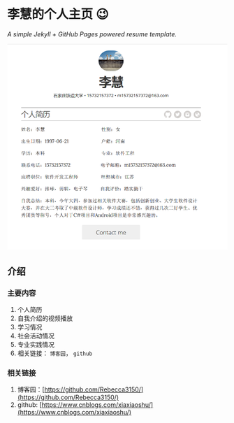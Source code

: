 # 李慧的个人主页 :wink:

*A simple Jekyll + GitHub Pages powered resume template.*

![img](images/screenshot.png)

## 介绍

### 主要内容

1. 个人简历
1. 自我介绍的视频播放
2. 学习情况
3. 社会活动情况
4. 专业实践情况
5. 相关链接： `博客园`， `github`

### 相关链接

1. 博客园：[https://github.com/Rebecca3150/](https://github.com/Rebecca3150/) 
2. github: [https://www.cnblogs.com/xiaxiaoshu/](https://www.cnblogs.com/xiaxiaoshu/) 

